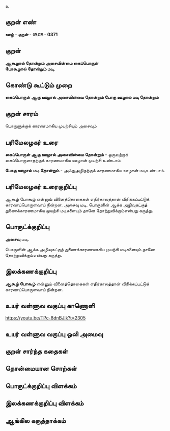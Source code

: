 உ

## குறள் எண் 

**ஊழ் - குறள் - ௦௩௭௧ - 0371**  

## குறள் 

**ஆகூழால் தோன்றும் அசைவின்மை கைப்பொருள்  
போகூழால் தோன்றும் மடி.**

## கொண்டு கூட்டும் முறை

**கைப்பொருள் ஆகு ஊழால் அசைவின்மை தோன்றும் போகு ஊழால் மடி தோன்றும்** 

## குறள் சாரம் 

பொருளுக்குக் காரணமாகிய முயற்சியும் அசைவும்   

## பரிமேலழகர் உரை

**கைப்பொருள் ஆகு ஊழால் அசைவின்மை தோன்றும்** - ஒருவற்குக் கைப்பொருளாதற்குக் காரணமாகிய ஊழான் முயற்சி உண்டாம்  

**போகு ஊழால் மடி தோன்றும்** - அஃதுஅழிதற்குக் காரணமாகிய ஊழான் மடிஉண்டாம். 

## பரிமேலழகர் உரைகுறிப்பு   

ஆகூழ் போகூழ் என்னும் வினைத்தொகைகள் எதிர்காலத்தான் விரிக்கப்பட்டுக் காரணப்பொருளவாய் நின்றன. அசைவு மடி. பொருளின் ஆக்க அழிவுகட்குத் துணைக்காரணமாகிய முயற்சி மடிகளையும் தானே தோற்றுவிக்கும்என்பது கருத்து.  

## பொருட்க்குறிப்பு 

**அசைவு** மடி.  

பொருளின் ஆக்க அழிவுகட்குத் துணைக்காரணமாகிய முயற்சி மடிகளையும் தானே தோற்றுவிக்கும்என்பது கருத்து.  

## இலக்கணக்குறிப்பு  

**ஆகூழ் போகூழ்** என்னும் வினைத்தொகைகள் எதிர்காலத்தான் விரிக்கப்பட்டுக் காரணப்பொருளவாய் நின்றன.    

## உயர் வள்ளுவ வகுப்பு காணொளி

https://youtu.be/TPc-8dnBJIk?t=2305

## உயர் வள்ளுவ வகுப்பு ஒலி அமைவு 

 
## குறள் சார்ந்த கதைகள் 


## தொன்மையான சொற்கள்


## பொருட்க்குறிப்பு விளக்கம்


## இலக்கணக்குறிப்பு விளக்கம்


## ஆங்கில கருத்தாக்கம் 


